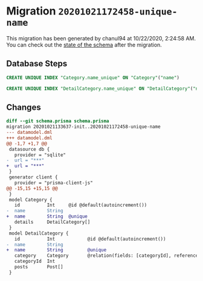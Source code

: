 # Migration `20201021172458-unique-name`

This migration has been generated by chanul94 at 10/22/2020, 2:24:58 AM.
You can check out the [state of the schema](./schema.prisma) after the migration.

## Database Steps

```sql
CREATE UNIQUE INDEX "Category.name_unique" ON "Category"("name")

CREATE UNIQUE INDEX "DetailCategory.name_unique" ON "DetailCategory"("name")
```

## Changes

```diff
diff --git schema.prisma schema.prisma
migration 20201021133637-init..20201021172458-unique-name
--- datamodel.dml
+++ datamodel.dml
@@ -1,7 +1,7 @@
 datasource db {
   provider = "sqlite"
-  url = "***"
+  url = "***"
 }
 generator client {
   provider = "prisma-client-js"
@@ -15,15 +15,15 @@
 }
 model Category {
   id          Int     @id @default(autoincrement())
-  name        String
+  name        String  @unique
   details     DetailCategory[]
 }
 model DetailCategory {
   id          Int            @id @default(autoincrement())
-  name        String
+  name        String         @unique
   category    Category       @relation(fields: [categoryId], references: [id])
   categoryId  Int
   posts       Post[]
 }
```


